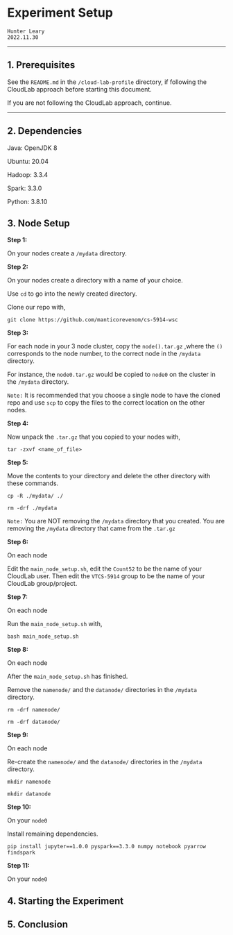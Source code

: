 # Experiment Setup

```
Hunter Leary
2022.11.30
```

***

## 1. Prerequisites

See the ```README.md``` in the ```/cloud-lab-profile``` directory, if following the CloudLab approach before starting this document.

If you are not following the CloudLab approach, continue.

***

## 2. Dependencies

Java: OpenJDK 8

Ubuntu: 20.04

Hadoop: 3.3.4

Spark: 3.3.0

Python: 3.8.10

## 3. Node Setup

<b> Step 1: </b>

On your nodes create a ```/mydata``` directory.

<b> Step 2: </b>

On your nodes create a directory with a name of your choice.

Use ```cd``` to go into the newly created directory.

Clone our repo with,

```git clone https://github.com/manticorevenom/cs-5914-wsc```

<b> Step 3: </b>

For each node in your 3 node cluster, copy the ```node().tar.gz``` ,where the ```()``` corresponds to the node number, to the correct node in the ```/mydata``` directory. 

For instance, the ```node0.tar.gz``` would be copied to ```node0``` on the cluster in the ```/mydata``` directory.


```Note:``` It is recommended that you choose a single node to have the cloned repo and use ```scp``` to copy the files to the correct location on the other nodes.

<b> Step 4: </b>

Now unpack the ```.tar.gz``` that you copied to your nodes with,

```tar -zxvf <name_of_file>```

<b> Step 5: </b>

Move the contents to your directory and delete the other directory with these commands.

```cp -R ./mydata/ ./```

```rm -drf ./mydata ```

```Note:``` You are NOT removing the ```/mydata``` directory that you created. You are removing the ```/mydata``` directory that came from the ```.tar.gz```

<b> Step 6: </b>

On each node

Edit the ```main_node_setup.sh```, edit the ```Count52``` to be the name of your CloudLab user. Then edit the ```VTCS-5914``` group to be the name of your CloudLab group/project.

<b> Step 7: </b>

On each node

Run the ```main_node_setup.sh``` with,

```bash main_node_setup.sh```

<b> Step 8: </b>

On each node

After the ```main_node_setup.sh``` has finished.

Remove the ```namenode/``` and the ```datanode/``` directories in the ```/mydata``` directory.

```rm -drf namenode/```

```rm -drf datanode/```

<b> Step 9: </b>

On each node

Re-create the ```namenode/``` and the ```datanode/``` directories in the ```/mydata``` directory.

```mkdir namenode```

```mkdir datanode```

<b> Step 10: </b>

On your ```node0```

Install remaining dependencies.

```pip install jupyter==1.0.0 pyspark==3.3.0 numpy notebook pyarrow findspark```

<b> Step 11: </b>

On your ```node0```


## 4. Starting the Experiment

## 5. Conclusion
